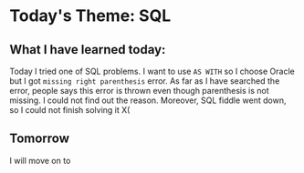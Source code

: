 # Today's Theme: SQL

## What I have learned today:
Today I tried one of SQL problems. I want to use `AS WITH` so I choose Oracle but I got `missing right parenthesis` error. As far as I have searched the error, people says this error is thrown even though parenthesis is not missing. I could not find out the reason. Moreover, SQL fiddle went down, so I could not finish solving it X(

## Tomorrow
I will move on to []()
